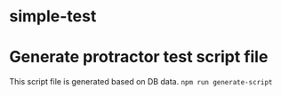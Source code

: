 # simple-test

# Generate protractor test script file
This script file is generated based on DB data.
`npm run generate-script`